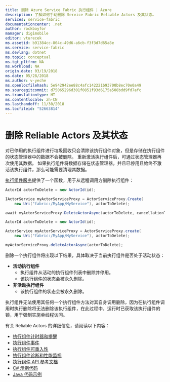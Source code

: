 ```yaml
---
title: 删除 Azure Service Fabric 执行组件 | Azure
description: 了解如何手动删除 Service Fabric Reliable Actors 及其状态。
services: service-fabric
documentationcenter: .net
author: rockboyfor
manager: digimobile
editor: vturecek
ms.assetid: b91384cc-804c-49d6-a6cb-f3f3d7d65a8e
ms.service: service-fabric
ms.devlang: dotnet
ms.topic: conceptual
ms.tgt_pltfrm: NA
ms.workload: NA
origin.date: 03/19/2018
ms.date: 05/28/2018
ms.author: v-yeche
ms.openlocfilehash: 5e942942ee88c4afc142221b93700b8ec70e0a49
ms.sourcegitcommit: d75065296d301f0851f93d6175a508bdd9fd7afc
ms.translationtype: HT
ms.contentlocale: zh-CN
ms.lasthandoff: 11/30/2018
ms.locfileid: "52663814"
---
```

# <a name="delete-reliable-actors-and-their-state"></a>删除 Reliable Actors 及其状态
对已停用的执行组件进行垃圾回收只会清除该执行组件对象，但是存储在执行组件的状态管理器中的数据不会被删除。 重新激活执行组件后，可通过状态管理器再次使用其数据。 如果执行组件将数据存储在状态管理器，并且已停用且始终不激活该执行组件，那么可能需要清理其数据。

[执行组件服务](service-fabric-reliable-actors-platform.md)提供了一个函数，用于从远程调用方删除执行组件：

```csharp
ActorId actorToDelete = new ActorId(id);

IActorService myActorServiceProxy = ActorServiceProxy.Create(
    new Uri("fabric:/MyApp/MyService"), actorToDelete);

await myActorServiceProxy.DeleteActorAsync(actorToDelete, cancellationToken)
```
```Java
ActorId actorToDelete = new ActorId(id);

ActorService myActorServiceProxy = ActorServiceProxy.create(
    new Uri("fabric:/MyApp/MyService"), actorToDelete);

myActorServiceProxy.deleteActorAsync(actorToDelete);
```

删除一个执行组件将出现以下结果，具体取决于当前执行组件是否处于活动状态：

* **活动执行组件**
  * 执行组件从活动的执行组件列表中删除并停用。
  * 该执行组件的状态会被永久删除。
* **非活动执行组件**
  * 该执行组件的状态会被永久删除。

执行组件无法使用其任何一个执行组件方法对其自身调用删除，因为在执行组件调用时执行删除将无法删除该执行组件，在此过程中，运行时已获取该执行组件的锁，用于强制实施单线程访问。

有关 Reliable Actors 的详细信息，请阅读以下内容：
* [执行组件计时器和提醒](service-fabric-reliable-actors-timers-reminders.md)
* [执行组件事件](service-fabric-reliable-actors-events.md)
* [执行组件可重入性](service-fabric-reliable-actors-reentrancy.md)
* [执行组件诊断和性能监视](service-fabric-reliable-actors-diagnostics.md)
* [执行组件 API 参考文档](https://msdn.microsoft.com/library/azure/dn971626.aspx)
* [C# 示例代码](https://github.com/Azure-Samples/service-fabric-dotnet-getting-started)
* [Java 代码示例](https://github.com/Azure-Samples/service-fabric-java-getting-started)

<!--Image references-->
[1]: ./media/service-fabric-reliable-actors-lifecycle/garbage-collection.png
<!-- Update_Description: update meta properties -->

